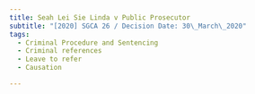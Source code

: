 ```yaml
---
title: Seah Lei Sie Linda v Public Prosecutor
subtitle: "[2020] SGCA 26 / Decision Date: 30\_March\_2020"
tags:
  - Criminal Procedure and Sentencing
  - Criminal references
  - Leave to refer
  - Causation

---
```

